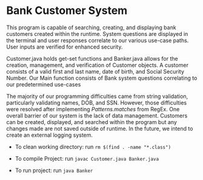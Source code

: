 # Bank Customer System

This program is capable of searching, creating, and displaying bank customers created within the runtime. System questions are displayed in the terminal and user responses correlate to our various use-case paths. User inputs are verified for enhanced security.

Customer.java holds get-set functions and Banker.java allows for the creation, management, and verification of Customer objects. A customer consists of a valid first and last name, date of birth, and Social Security Number. Our Main function consists of Bank system questions correlating to our predetermined use-cases

The majority of our programming difficulties came from string validation, particularly validating names, DOB, and SSN. However, those difficulties were resolved after implementing _Patterns.matches_ from RegEx. One overall barrier of our system is the lack of data management. Customers can be created, displayed, and searched within the program but any changes made are not saved outside of runtime. In the future, we intend to create an external logging system.

+ To clean working directory: 
    run ```rm $(find . -name "*.class")```

+ To compile Project: 
    run ```javac Customer.java Banker.java``` 

+ To run project: 
    run ```java Banker```
